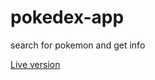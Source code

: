 # pokedex-app
 search for pokemon and get info 

[Live version](https://6407cf34abb52428309a266c--gorgeous-raindrop-5de21e.netlify.app/)
